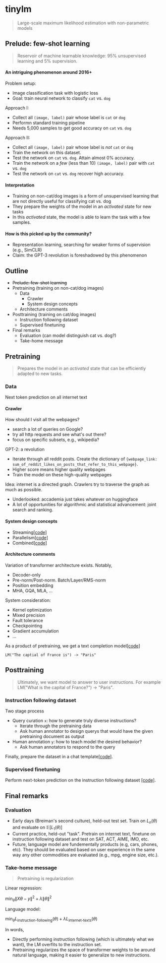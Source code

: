 # tinylm
> Large-scale maximum likelihood estimation with non-parametric models

## Prelude: few-shot learning
> Reservoir of machine learnable knowledge: 95% unsupervised learning and 5% supervision.

#### An intriguing phenomenon around 2016+
Problem setup:
- Image classification task with logistic loss
- Goal: train neural network to classify `cat` vs. `dog`

Approach I:
- Collect all `(image, label)` pair whose label is `cat` or `dog`
- Performn standard training pipeline
- Needs 5,000 samples to get good accuracy on `cat` vs. `dog`

Approach II:
- Collect all `(image, label)` pair whose label is *not* `cat` or `dog`
- Train the network on this dataset.
- Test the network on `cat` vs. `dog`. Attain almost 0% accuracy.
- Train the network on a *few* (less than 10) `(image, label)` pair with `cat` vs. `dog`
- Test the network on `cat` vs. `dog` recover high accuracy.

#### Interpretation
- Training on non-cat/dog images is a form of unsupervised learning that are not directly useful for classifying cat vs. dog
- They prepare the weights of the model in an *activated* state for new tasks
- In this *activated* state, the model is able to learn the task with a few samples.

#### How is this picked up by the community?
- Representation learning, searching for weaker forms of supervision (e.g., SimCLR)
- Claim: the GPT-3 revolution is foreshadowed by this phenomenon

## Outline
- ~~Prelude: few-shot learning~~
- Pretraining (training on non-cat/dog images)
    - Data
        - Crawler
        - System design concepts
    - Architecture comments
- Posttraining (training on cat/dog images)
    - Instruction following dataset
    - Supervised finetuning
- Final remarks
    - Evaluation (can model distinguish cat vs. dog?)
    - Take-home message

## Pretraining
> Prepares the model in an *activated* state that can be efficiently adapted to new tasks.

### Data
Next token prediction on all internet text

#### Crawler
How should I visit all the webpages?
- search a lot of queries on Google?
- try all http requests and see what's out there?
- focus on specific subsets, e.g., wikipedia?

GPT-2: a revolution
- Iterate through all reddit posts. Create the dictionary of `{webpage_link: sum_of_reddit_likes_on_posts_that_refer_to_this_webpage}`.
- Higher score means higher quality webpages
- Train the model on these high-quality webpages

Idea: internet is a directed graph. Crawlers try to traverse the graph as much as possible.
- Underlooked: accademia just takes whatever on huggingface
- A lot of opportunities for algorithmic and statistical advancement: joint search and ranking.

#### System design concepts
- Streaming[[code]](pretrain.py#L8)
- Parallelism[[code]](pretrain.py#L25)
- Combined[[code]](pretrain.py#L56)

#### Architecture comments
Variation of transformer architecture exists. Notably,
- Decoder-only
- Pre-norm/Post-norm. Batch/Layer/RMS-norm
- Position embedding
- MHA, GQA, MLA, ...

System consideration:
- Kernel optimization
- Mixed precision
- Fault tolerance
- Checkpointing
- Gradient accumulation
- ...

As a product of pretraining, we get a text completion model[[code]](decoding.py#L10)
```
LM("The captial of France is") -> "Paris"
```

## Posttraining
> Ultimately, we want model to answer to user instructions. For example LM("What is the capital of France?") -> "Paris".

### Instruction following dataset
Two stage process
- Query curation `x`: how to generate truly diverse instructions?
    - Iterate through the pretraining data
    - Ask human annotator to design querys that would have the given pretraining document as output
- Human annotation `y`: how to teach model the desired behavior?
    - Ask human annotators to respond to the query

Finally, prepare the dataset in a chat template[[code]](dataloader.py#L30).

### Supervised finetuning
Perform next-token prediction on the instruction following dataset [[code]](train.py#L26).

## Final remarks

### Evaluation
- Early days (Breiman's second culture), held-out test set. Train on $L_n(\theta)$ and evaluate on $\mathbb{E}[L_1(\theta)]$
- Current practice, held-out "task". Pretrain on internet text, finetune on instruction following dataset and test on SAT, ACT, AIME, IMO, etc.
- Future, language model are fundementally products (e.g, cars, phones, etc). They should be evaluated based on user experience in the same way any other commodities are evaluated (e.g., mpg, engine size, etc.).

### Take-home message
> Pretraining is regularization

Linear regression:

$\min_{\theta} \|X\theta-y\|^2+ \lambda \|\theta\|^2$

Language model:

$\min_{\theta} L_{\text{instruction-following}}(\theta) + \lambda L_{\text{internet-texts}}(\theta)$

In words,
- Directly performing instruction following (which is ultimately what we want), the LM overfits to the instruction set.
- Pretraining regularizes the space of transformer weights to be around natural language, making it easier to generalize to new instructions.

